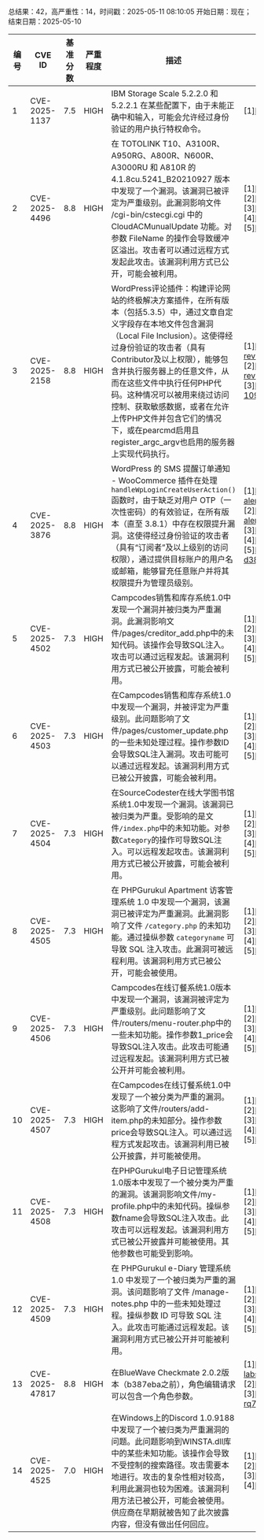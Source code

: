 总结果：42，高严重性：14，时间戳：2025-05-11 08:10:05
开始日期：现在；结束日期：2025-05-10

| 编号 | CVE ID | 基准分数 | 严重程度 | 描述 | 参考资料 |
|-----|--------|------------|----------|-------------|------------|
| 1 | CVE-2025-1137 | 7.5  | HIGH | IBM Storage Scale 5.2.2.0 和 5.2.2.1 在某些配置下，由于未能正确中和输入，可能会允许经过身份验证的用户执行特权命令。 | [1]https://www.ibm.com/support/pages/node/7233085 |
| 2 | CVE-2025-4496 | 8.8  | HIGH | 在 TOTOLINK T10、A3100R、A950RG、A800R、N600R、A3000RU 和 A810R 的 4.1.8cu.5241_B20210927 版本中发现了一个漏洞。该漏洞已被评定为严重级别。此漏洞影响文件 /cgi-bin/cstecgi.cgi 中的 CloudACMunualUpdate 功能。对参数 FileName 的操作会导致缓冲区溢出。攻击者可以通过远程方式发起此攻击。该漏洞利用方式已公开，可能会被利用。 | [1]https://github.com/CH13hh/tmp_store_cc/blob/main/tt/ta/1.md<br>[2]https://vuldb.com/?ctiid.308212<br>[3]https://vuldb.com/?id.308212<br>[4]https://vuldb.com/?submit.567081<br>[5]https://www.totolink.net/ |
| 3 | CVE-2025-2158 | 8.8  | HIGH | WordPress评论插件：构建评论网站的终极解决方案插件，在所有版本（包括5.3.5）中，通过文章自定义字段存在本地文件包含漏洞（Local File Inclusion）。这使得经过身份验证的攻击者（具有Contributor及以上权限），能够包含并执行服务器上的任意文件，从而在这些文件中执行任何PHP代码。这种情况可以被用来绕过访问控制、获取敏感数据，或者在允许上传PHP文件并包含它们的情况下，或在pearcmd启用且register_argc_argv也启用的服务器上实现代码执行。 | [1]https://plugins.trac.wordpress.org/browser/wp-review/tags/5.3.5/includes/functions.php<br>[2]https://plugins.trac.wordpress.org/browser/wp-review/tags/5.3.5/includes/shortcodes.php<br>[3]https://www.wordfence.com/threat-intel/vulnerabilities/id/a058e6bf-109f-4985-8aad-08858553c4c3?source=cve |
| 4 | CVE-2025-3876 | 8.8  | HIGH | WordPress 的 SMS 提醒订单通知 - WooCommerce 插件在处理 `handleWpLoginCreateUserAction()` 函数时，由于缺乏对用户 OTP（一次性密码）的有效验证，在所有版本（直至 3.8.1）中存在权限提升漏洞。这使得经过身份验证的攻击者（具有“订阅者”及以上级别的访问权限），通过提供目标账户的用户名或邮箱，能够冒充任意账户并将其权限提升为管理员级别。 | [1]https://plugins.trac.wordpress.org/browser/sms-alert/tags/3.8.0/handler/forms/class-wplogin.php#L145<br>[2]https://plugins.trac.wordpress.org/browser/sms-alert/tags/3.8.0/handler/forms/class-wplogin.php#L447<br>[3]https://plugins.trac.wordpress.org/changeset/3290478/<br>[4]https://wordpress.org/plugins/sms-alert/#developers<br>[5]https://www.wordfence.com/threat-intel/vulnerabilities/id/1cf65f79-d386-4dd4-a360-b2f764dfaf19?source=cve |
| 5 | CVE-2025-4502 | 7.3  | HIGH | Campcodes销售和库存系统1.0中发现一个漏洞并被归类为严重漏洞。此漏洞影响文件/pages/creditor_add.php中的未知代码。该操作会导致SQL注入。攻击可以通过远程发起。该漏洞利用方式已被公开披露，可能会被利用。 | [1]https://github.com/0x0a1lphg/CVE/issues/1<br>[2]https://vuldb.com/?ctiid.308218<br>[3]https://vuldb.com/?id.308218<br>[4]https://vuldb.com/?submit.567144<br>[5]https://www.campcodes.com/ |
| 6 | CVE-2025-4503 | 7.3  | HIGH | 在Campcodes销售和库存系统1.0中发现一个漏洞，并被评定为严重级别。此问题影响了文件/pages/customer_update.php的一些未知处理过程。操作参数ID会导致SQL注入漏洞。攻击可能可以通过远程发起。该漏洞利用方式已被公开披露，可能会被利用。 | [1]https://github.com/0x0a1lphg/CVE/issues/2<br>[2]https://vuldb.com/?ctiid.308219<br>[3]https://vuldb.com/?id.308219<br>[4]https://vuldb.com/?submit.567145<br>[5]https://www.campcodes.com/ |
| 7 | CVE-2025-4504 | 7.3  | HIGH | 在SourceCodester在线大学图书馆系统1.0中发现一个漏洞。该漏洞已被归类为严重。受影响的是文件`/index.php`中的未知功能。对参数`Category`的操作可导致SQL注入。可以远程发起攻击。该漏洞利用方式已被公开披露，可能会被利用。 | [1]https://github.com/krookies/cve/issues/1<br>[2]https://vuldb.com/?ctiid.308220<br>[3]https://vuldb.com/?id.308220<br>[4]https://vuldb.com/?submit.567156<br>[5]https://www.sourcecodester.com/ |
| 8 | CVE-2025-4505 | 7.3  | HIGH | 在 PHPGurukul Apartment 访客管理系统 1.0 中发现一个漏洞，该漏洞已被评定为严重漏洞。此漏洞影响了文件 `/category.php` 的未知功能。通过操纵参数 `categoryname` 可导致 SQL 注入攻击。此漏洞可被远程利用。该漏洞利用方式已被公开，可能会被使用。 | [1]https://github.com/y77-88/myCVE/issues/3<br>[2]https://phpgurukul.com/<br>[3]https://vuldb.com/?ctiid.308221<br>[4]https://vuldb.com/?id.308221<br>[5]https://vuldb.com/?submit.567166 |
| 9 | CVE-2025-4506 | 7.3  | HIGH | Campcodes在线订餐系统1.0版本中发现一个漏洞，该漏洞被评定为严重级别。此问题影响了文件/routers/menu-router.php中的一些未知功能。操作参数1_price会导致SQL注入攻击。此攻击可能通过远程发起。该漏洞利用方式已被公开并可能会被利用。 | [1]https://github.com/TEhS411/cve/issues/5<br>[2]https://vuldb.com/?ctiid.308222<br>[3]https://vuldb.com/?id.308222<br>[4]https://vuldb.com/?submit.567169<br>[5]https://www.campcodes.com/ |
| 10 | CVE-2025-4507 | 7.3  | HIGH | 在Campcodes在线订餐系统1.0中发现了一个被分类为严重的漏洞。这影响了文件/routers/add-item.php的未知部分。操作参数price会导致SQL注入。可以通过远程方式发起攻击。该漏洞利用已被公开披露，并可能被使用。 | [1]https://github.com/TEhS411/cve/issues/6<br>[2]https://vuldb.com/?ctiid.308223<br>[3]https://vuldb.com/?id.308223<br>[4]https://vuldb.com/?submit.567170<br>[5]https://www.campcodes.com/ |
| 11 | CVE-2025-4508 | 7.3  | HIGH | 在PHPGurukul电子日记管理系统1.0版本中发现了一个被分类为严重的漏洞。该漏洞影响文件/my-profile.php中的未知代码。操纵参数fname会导致SQL注入攻击。此攻击可以远程发起。该漏洞利用方式已被公开披露并可能被使用。其他参数也可能受到影响。 | [1]https://github.com/y77-88/myCVE/issues/4<br>[2]https://phpgurukul.com/<br>[3]https://vuldb.com/?ctiid.308224<br>[4]https://vuldb.com/?id.308224<br>[5]https://vuldb.com/?submit.567263 |
| 12 | CVE-2025-4509 | 7.3  | HIGH | 在 PHPGurukul e-Diary 管理系统 1.0 中发现了一个被归类为严重的漏洞。该问题影响了文件 /manage-notes.php 中的一些未知处理过程。操纵参数 ID 可导致 SQL 注入。此攻击可能通过远程发起。该漏洞利用方式已被公开并可能被利用。 | [1]https://github.com/y77-88/myCVE/issues/6<br>[2]https://phpgurukul.com/<br>[3]https://vuldb.com/?ctiid.308225<br>[4]https://vuldb.com/?id.308225<br>[5]https://vuldb.com/?submit.567288 |
| 13 | CVE-2025-47817 | 8.8  | HIGH | 在BlueWave Checkmate 2.0.2版本（b387eba之前），角色编辑请求可以包含一个角色参数。 | [1]https://github.com/bluewave-labs/Checkmate/commit/b387ebaae96fc3a23b090a8baea7a9ebaa70f052<br>[2]https://github.com/bluewave-labs/Checkmate/pull/2161<br>[3]https://github.com/bluewave-labs/Checkmate/security/advisories/GHSA-rq7r-p9cq-5q4f |
| 14 | CVE-2025-4525 | 7.0  | HIGH | 在Windows上的Discord 1.0.9188中发现了一个被归类为严重漏洞的问题。此问题影响到WINSTA.dll库中的某些未知功能。该操作会导致不受控制的搜索路径。攻击需要本地进行。攻击的复杂性相对较高，利用此漏洞也较为困难。该漏洞利用方法已被公开，可能会被使用。供应商在早期就被告知了此次披露内容，但没有做出任何回应。 | [1]https://gist.github.com/shellkraft/ac4be6a3953e2889a7bf54aea2db88c2<br>[2]https://vuldb.com/?ctiid.308270<br>[3]https://vuldb.com/?id.308270<br>[4]https://vuldb.com/?submit.562788 |